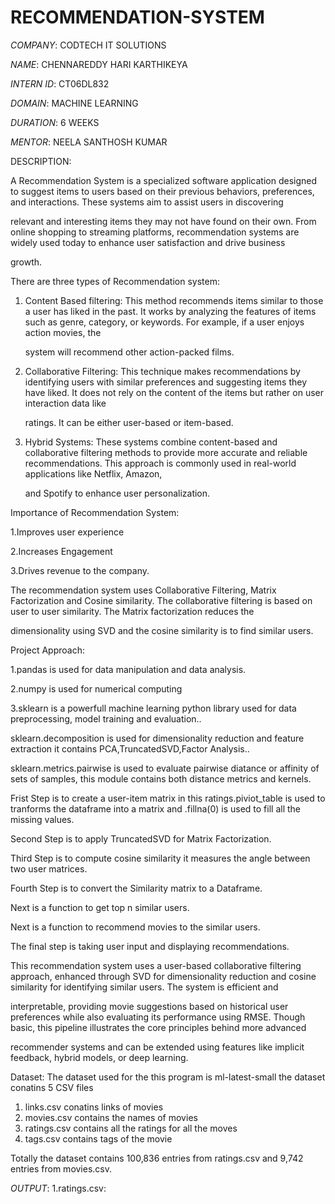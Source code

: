 # RECOMMENDATION-SYSTEM

*COMPANY*: CODTECH IT SOLUTIONS

*NAME*: CHENNAREDDY HARI KARTHIKEYA

*INTERN ID*: CT06DL832

*DOMAIN*: MACHINE LEARNING

*DURATION*: 6 WEEKS

*MENTOR*: NEELA SANTHOSH KUMAR

DESCRIPTION:

A Recommendation System is a specialized software application designed to suggest items to users based on their previous behaviors, preferences, and interactions. These systems aim to assist users in discovering 

relevant and interesting items they may not have found on their own. From online shopping to streaming platforms, recommendation systems are widely used today to enhance user satisfaction and drive business 

growth.

There are three types of Recommendation system:
1. Content Based filtering:
   This method recommends items similar to those a user has liked in the past. It works by analyzing the features of items such as genre, category, or keywords. For example, if a user enjoys action movies, the

   system will recommend other action-packed films.

2. Collaborative Filtering:
   This technique makes recommendations by identifying users with similar preferences and suggesting items they have liked. It does not rely on the content of the items but rather on user interaction data like

   ratings. It can be either user-based or item-based.

3. Hybrid Systems:
   These systems combine content-based and collaborative filtering methods to provide more accurate and reliable recommendations. This approach is commonly used in real-world applications like Netflix, Amazon,

   and Spotify to enhance user personalization.

Importance of Recommendation System:

1.Improves user experience

2.Increases Engagement

3.Drives revenue to the company.

The recommendation system uses Collaborative Filtering, Matrix Factorization and Cosine similarity. The collaborative filtering is based on user to user similarity. The Matrix factorization reduces the 

dimensionality using SVD and the cosine similarity is to find similar users.

Project Approach:

1.pandas is used for data manipulation and data analysis.

2.numpy is used for numerical computing 

3.sklearn is a powerfull machine learning python library used for data preprocessing, model training and evaluation..

sklearn.decomposition is used for dimensionality reduction and feature extraction it contains PCA,TruncatedSVD,Factor Analysis..

sklearn.metrics.pairwise is used to evaluate pairwise diatance or affinity of sets of samples, this module contains both distance metrics and kernels.

Frist Step is to create a user-item matrix in this ratings.piviot_table is used to tranforms the dataframe into a matrix and .fillna(0) is used to fill all the missing values.

Second Step is to apply TruncatedSVD for Matrix Factorization.

Third Step is to compute cosine similarity it measures the angle between two user matrices.

Fourth Step is to convert the Similarity matrix to a Dataframe.

Next is a function to get top n similar users.

Next is a function to recommend movies to the similar users.

The final step is taking user input and displaying recommendations.

This recommendation system uses a user-based collaborative filtering approach, enhanced through SVD for dimensionality reduction and cosine similarity for identifying similar users. The system is efficient and 

interpretable, providing movie suggestions based on historical user preferences while also evaluating its performance using RMSE. Though basic, this pipeline illustrates the core principles behind more advanced 

recommender systems and can be extended using features like implicit feedback, hybrid models, or deep learning.

Dataset:
The dataset used for the this program is ml-latest-small the dataset conatins 5 CSV files
1. links.csv conatins links of movies
2. movies.csv contains the names of movies
3. ratings.csv contains all the ratings for all the moves
4. tags.csv contains tags of the movie

Totally the dataset contains 100,836 entries from ratings.csv and 9,742 entries from movies.csv.

*OUTPUT*:
1.ratings.csv:

